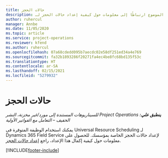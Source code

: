 ```yaml
---
title: حالات الحجز
description: يوفر هذا الموضوع ارتباطًا إلى معلومات حول كيفية إعداد حالات الحجز لـ Project Operations.
author: ruhercul
manager: Annbe
ms.date: 11/05/2020
ms.topic: article
ms.service: project-operations
ms.reviewer: kfend
ms.author: ruhercul
ms.openlocfilehash: 07a68cdedd095b7aecdc02e58df251ed34a4e769
ms.sourcegitcommit: fa32b1893286f20271fa4ec4be8fc68bd135f53c
ms.translationtype: HT
ms.contentlocale: ar-SA
ms.lasthandoff: 02/15/2021
ms.locfileid: "5279932"
---
```

# <a name="booking-statuses"></a>حالات الحجز

_**ينطبق علي:** ‏‫Project Operations للسيناريوهات المستندة إلى مورد/غير مخزنة‬، ‏‫النشر الخفيف – التعامل مع الفواتير الأولية‬_

يمكنك استخدام الوظيفة المتوفرة في Universal Resource Scheduling لـ Dynamics 365 Field Service لإعداد حالات الحجز الخاصة بمؤسسك. للحصول على معلومات حول كيفية إكمال هذا الإعداد، راجع [إعداد حالات الحجز](https://docs.microsoft.com/dynamics365/field-service/set-up-booking-statuses).


[!INCLUDE[footer-include](../includes/footer-banner.md)]